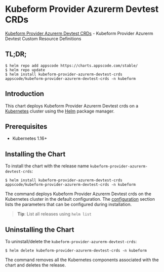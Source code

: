 # Kubeform Provider Azurerm Devtest CRDs

[Kubeform Provider Azurerm Devtest CRDs](https://github.com/kubeform) - Kubeform Provider Azurerm Devtest Custom Resource Definitions

## TL;DR;

```console
$ helm repo add appscode https://charts.appscode.com/stable/
$ helm repo update
$ helm install kubeform-provider-azurerm-devtest-crds appscode/kubeform-provider-azurerm-devtest-crds -n kubeform
```

## Introduction

This chart deploys Kubeform Provider Azurerm Devtest crds on a [Kubernetes](http://kubernetes.io) cluster using the [Helm](https://helm.sh) package manager.

## Prerequisites

- Kubernetes 1.16+

## Installing the Chart

To install the chart with the release name `kubeform-provider-azurerm-devtest-crds`:

```console
$ helm install kubeform-provider-azurerm-devtest-crds appscode/kubeform-provider-azurerm-devtest-crds -n kubeform
```

The command deploys Kubeform Provider Azurerm Devtest crds on the Kubernetes cluster in the default configuration. The [configuration](#configuration) section lists the parameters that can be configured during installation.

> **Tip**: List all releases using `helm list`

## Uninstalling the Chart

To uninstall/delete the `kubeform-provider-azurerm-devtest-crds`:

```console
$ helm delete kubeform-provider-azurerm-devtest-crds -n kubeform
```

The command removes all the Kubernetes components associated with the chart and deletes the release.


